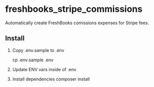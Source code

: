 # freshbooks_stripe_commissions
Automatically create FreshBooks comissions expenses for Stripe fees.

## Install

1. Copy .env.sample to .env

    cp .env.sample .env

2. Update ENV vars inside of .env

3. Install dependencies
    composer install
